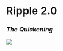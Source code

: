 # Ripple 2.0 

### _The Quickening_
<img src="https://en.wikipedia.org/wiki/File:Highlander_II.jpg">